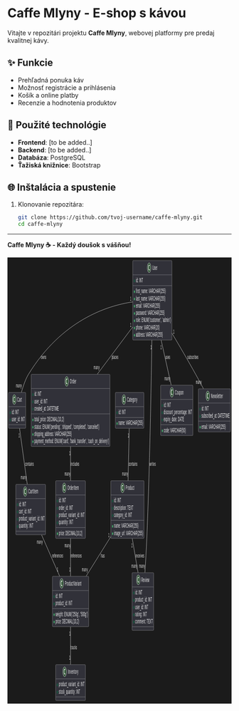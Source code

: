 # Caffe Mlyny - E-shop s kávou

Vitajte v repozitári projektu **Caffe Mlyny**, webovej platformy pre predaj kvalitnej kávy.

## ✨ Funkcie
- Prehľadná ponuka káv
- Možnosť registrácie a prihlásenia
- Košík a online platby
- Recenzie a hodnotenia produktov

## 💪 Použité technológie
- **Frontend**: [to be added..]
- **Backend**: [to be added..]
- **Databáza**: PostgreSQL
- **Ťažiská knižnice**: Bootstrap

## 🌐 Inštalácia a spustenie

1. Klonovanie repozitára:
   ```bash
   git clone https://github.com/tvoj-username/caffe-mlyny.git
   cd caffe-mlyny
   ```
---
**Caffe Mlyny ☕ - Každý doušok s vášňou!**

<svg xmlns="http://www.w3.org/2000/svg" xmlns:xlink="http://www.w3.org/1999/xlink" contentStyleType="text/css" data-diagram-type="CLASS" height="1002px" preserveAspectRatio="none" style="width:1422px;height:1002px;background:#1B1B1B;" version="1.1" viewBox="0 0 1422 1002" width="1422px" zoomAndPan="magnify"><defs/><g><rect fill="#1B1B1B" height="1002" style="stroke:none;stroke-width:1;" width="1422" x="0" y="0"/><!--class Product--><g class="entity" data-entity="Product" data-source-line="1" data-uid="ent0002" id="entity_Product"><rect fill="#313139" height="129.4844" rx="2.5" ry="2.5" style="stroke:#E7E7E7;stroke-width:0.5;" width="210.4268" x="656.1" y="501.46"/><ellipse cx="730.2084" cy="517.46" fill="#2E5233" rx="11" ry="11" style="stroke:#E7E7E7;stroke-width:1;"/><path d="M733.1771,523.1006 Q732.599,523.3975 731.9584,523.5381 Q731.3178,523.6944 730.6146,523.6944 Q728.1146,523.6944 726.7865,522.0538 Q725.474,520.3975 725.474,517.2725 Q725.474,514.1475 726.7865,512.4913 Q728.1146,510.835 730.6146,510.835 Q731.3178,510.835 731.9584,510.9913 Q732.6146,511.1475 733.1771,511.4444 L733.1771,514.1631 Q732.5521,513.585 731.9584,513.3194 Q731.3646,513.0381 730.7396,513.0381 Q729.3959,513.0381 728.7084,514.1163 Q728.0209,515.1788 728.0209,517.2725 Q728.0209,519.3663 728.7084,520.4444 Q729.3959,521.5069 730.7396,521.5069 Q731.3646,521.5069 731.9584,521.2413 Q732.5521,520.96 733.1771,520.3819 L733.1771,523.1006 Z " fill="#FFFFFF"/><text fill="#FFFFFF" font-family="sans-serif" font-size="14" lengthAdjust="spacing" textLength="53.71" x="750.7084" y="522.3067">Product</text><line style="stroke:#E7E7E7;stroke-width:0.5;" x1="657.1" x2="865.5268" y1="533.46" y2="533.46"/><ellipse cx="667.1" cy="547.1084" fill="none" rx="3" ry="3" style="stroke:#038048;stroke-width:1;"/><text fill="#FFFFFF" font-family="sans-serif" font-size="14" lengthAdjust="spacing" textLength="45.0967" x="676.1" y="550.4551">id: INT</text><ellipse cx="667.1" cy="563.4053" fill="none" rx="3" ry="3" style="stroke:#038048;stroke-width:1;"/><text fill="#FFFFFF" font-family="sans-serif" font-size="14" lengthAdjust="spacing" textLength="122.5479" x="676.1" y="566.752">description: TEXT</text><ellipse cx="667.1" cy="579.7022" fill="none" rx="3" ry="3" style="stroke:#038048;stroke-width:1;"/><text fill="#FFFFFF" font-family="sans-serif" font-size="14" lengthAdjust="spacing" textLength="113.9688" x="676.1" y="583.0489">category_id: INT</text><line style="stroke:#E7E7E7;stroke-width:0.5;" x1="657.1" x2="865.5268" y1="590.3506" y2="590.3506"/><ellipse cx="667.1" cy="603.9991" fill="#84BE84" rx="3" ry="3" style="stroke:#038048;stroke-width:1;"/><text fill="#FFFFFF" font-family="sans-serif" font-size="14" lengthAdjust="spacing" textLength="155.0049" x="676.1" y="607.3457">name: VARCHAR(255)</text><ellipse cx="667.1" cy="620.2959" fill="#84BE84" rx="3" ry="3" style="stroke:#038048;stroke-width:1;"/><text fill="#FFFFFF" font-family="sans-serif" font-size="14" lengthAdjust="spacing" textLength="184.4268" x="676.1" y="623.6426">image_url: VARCHAR(255)</text></g><!--class ProductVariant--><g class="entity" data-entity="ProductVariant" data-source-line="9" data-uid="ent0003" id="entity_ProductVariant"><rect fill="#313139" height="113.1875" rx="2.5" ry="2.5" style="stroke:#E7E7E7;stroke-width:0.5;" width="230.4492" x="285.09" y="716.09"/><ellipse cx="343.838" cy="732.09" fill="#2E5233" rx="11" ry="11" style="stroke:#E7E7E7;stroke-width:1;"/><path d="M346.8068,737.7306 Q346.2287,738.0275 345.588,738.1681 Q344.9474,738.3244 344.2443,738.3244 Q341.7443,738.3244 340.4162,736.6837 Q339.1037,735.0275 339.1037,731.9025 Q339.1037,728.7775 340.4162,727.1212 Q341.7443,725.465 344.2443,725.465 Q344.9474,725.465 345.588,725.6212 Q346.2443,725.7775 346.8068,726.0744 L346.8068,728.7931 Q346.1818,728.215 345.588,727.9494 Q344.9943,727.6681 344.3693,727.6681 Q343.0255,727.6681 342.338,728.7462 Q341.6505,729.8087 341.6505,731.9025 Q341.6505,733.9962 342.338,735.0744 Q343.0255,736.1369 344.3693,736.1369 Q344.9943,736.1369 345.588,735.8712 Q346.1818,735.59 346.8068,735.0119 L346.8068,737.7306 Z " fill="#FFFFFF"/><text fill="#FFFFFF" font-family="sans-serif" font-size="14" lengthAdjust="spacing" textLength="104.4531" x="364.338" y="736.9367">ProductVariant</text><line style="stroke:#E7E7E7;stroke-width:0.5;" x1="286.09" x2="514.5392" y1="748.09" y2="748.09"/><ellipse cx="296.09" cy="761.7384" fill="none" rx="3" ry="3" style="stroke:#038048;stroke-width:1;"/><text fill="#FFFFFF" font-family="sans-serif" font-size="14" lengthAdjust="spacing" textLength="45.0967" x="305.09" y="765.0851">id: INT</text><ellipse cx="296.09" cy="778.0353" fill="none" rx="3" ry="3" style="stroke:#038048;stroke-width:1;"/><text fill="#FFFFFF" font-family="sans-serif" font-size="14" lengthAdjust="spacing" textLength="106.251" x="305.09" y="781.382">product_id: INT</text><line style="stroke:#E7E7E7;stroke-width:0.5;" x1="286.09" x2="514.5392" y1="788.6837" y2="788.6837"/><ellipse cx="296.09" cy="802.3322" fill="#84BE84" rx="3" ry="3" style="stroke:#038048;stroke-width:1;"/><text fill="#FFFFFF" font-family="sans-serif" font-size="14" lengthAdjust="spacing" textLength="204.4492" x="305.09" y="805.6789">weight: ENUM('250g', '500g')</text><ellipse cx="296.09" cy="818.6291" fill="#84BE84" rx="3" ry="3" style="stroke:#038048;stroke-width:1;"/><text fill="#FFFFFF" font-family="sans-serif" font-size="14" lengthAdjust="spacing" textLength="149.0918" x="305.09" y="821.9757">price: DECIMAL(10,2)</text></g><!--class Category--><g class="entity" data-entity="Category" data-source-line="16" data-uid="ent0004" id="entity_Category"><rect fill="#313139" height="80.5938" rx="2.5" ry="2.5" style="stroke:#E7E7E7;stroke-width:0.5;" width="181.0049" x="684.81" y="303.12"/><ellipse cx="739.0873" cy="319.12" fill="#2E5233" rx="11" ry="11" style="stroke:#E7E7E7;stroke-width:1;"/><path d="M742.0561,324.7606 Q741.478,325.0575 740.8373,325.1981 Q740.1967,325.3544 739.4936,325.3544 Q736.9936,325.3544 735.6655,323.7138 Q734.353,322.0575 734.353,318.9325 Q734.353,315.8075 735.6655,314.1513 Q736.9936,312.495 739.4936,312.495 Q740.1967,312.495 740.8373,312.6513 Q741.4936,312.8075 742.0561,313.1044 L742.0561,315.8231 Q741.4311,315.245 740.8373,314.9794 Q740.2436,314.6981 739.6186,314.6981 Q738.2748,314.6981 737.5873,315.7763 Q736.8998,316.8388 736.8998,318.9325 Q736.8998,321.0263 737.5873,322.1044 Q738.2748,323.1669 739.6186,323.1669 Q740.2436,323.1669 740.8373,322.9013 Q741.4311,322.62 742.0561,322.0419 L742.0561,324.7606 Z " fill="#FFFFFF"/><text fill="#FFFFFF" font-family="sans-serif" font-size="14" lengthAdjust="spacing" textLength="63.9502" x="759.5873" y="323.9667">Category</text><line style="stroke:#E7E7E7;stroke-width:0.5;" x1="685.81" x2="864.8149" y1="335.12" y2="335.12"/><ellipse cx="695.81" cy="348.7684" fill="none" rx="3" ry="3" style="stroke:#038048;stroke-width:1;"/><text fill="#FFFFFF" font-family="sans-serif" font-size="14" lengthAdjust="spacing" textLength="45.0967" x="704.81" y="352.1151">id: INT</text><line style="stroke:#E7E7E7;stroke-width:0.5;" x1="685.81" x2="864.8149" y1="359.4169" y2="359.4169"/><ellipse cx="695.81" cy="373.0653" fill="#84BE84" rx="3" ry="3" style="stroke:#038048;stroke-width:1;"/><text fill="#FFFFFF" font-family="sans-serif" font-size="14" lengthAdjust="spacing" textLength="155.0049" x="704.81" y="376.412">name: VARCHAR(255)</text></g><!--class User--><g class="entity" data-entity="User" data-source-line="21" data-uid="ent0005" id="entity_User"><rect fill="#313139" height="178.375" rx="2.5" ry="2.5" style="stroke:#E7E7E7;stroke-width:0.5;" width="248.6465" x="794.99" y="7"/><ellipse cx="899.1082" cy="23" fill="#2E5233" rx="11" ry="11" style="stroke:#E7E7E7;stroke-width:1;"/><path d="M902.0769,28.6406 Q901.4988,28.9375 900.8582,29.0781 Q900.2175,29.2344 899.5144,29.2344 Q897.0144,29.2344 895.6863,27.5938 Q894.3738,25.9375 894.3738,22.8125 Q894.3738,19.6875 895.6863,18.0313 Q897.0144,16.375 899.5144,16.375 Q900.2175,16.375 900.8582,16.5313 Q901.5144,16.6875 902.0769,16.9844 L902.0769,19.7031 Q901.4519,19.125 900.8582,18.8594 Q900.2644,18.5781 899.6394,18.5781 Q898.2957,18.5781 897.6082,19.6563 Q896.9207,20.7188 896.9207,22.8125 Q896.9207,24.9063 897.6082,25.9844 Q898.2957,27.0469 899.6394,27.0469 Q900.2644,27.0469 900.8582,26.7813 Q901.4519,26.5 902.0769,25.9219 L902.0769,28.6406 Z " fill="#FFFFFF"/><text fill="#FFFFFF" font-family="sans-serif" font-size="14" lengthAdjust="spacing" textLength="31.9102" x="919.6082" y="27.8467">User</text><line style="stroke:#E7E7E7;stroke-width:0.5;" x1="795.99" x2="1042.6365" y1="39" y2="39"/><ellipse cx="805.99" cy="52.6484" fill="none" rx="3" ry="3" style="stroke:#038048;stroke-width:1;"/><text fill="#FFFFFF" font-family="sans-serif" font-size="14" lengthAdjust="spacing" textLength="45.0967" x="814.99" y="55.9951">id: INT</text><line style="stroke:#E7E7E7;stroke-width:0.5;" x1="795.99" x2="1042.6365" y1="63.2969" y2="63.2969"/><ellipse cx="805.99" cy="76.9453" fill="#84BE84" rx="3" ry="3" style="stroke:#038048;stroke-width:1;"/><text fill="#FFFFFF" font-family="sans-serif" font-size="14" lengthAdjust="spacing" textLength="189.3623" x="814.99" y="80.292">first_name: VARCHAR(255)</text><ellipse cx="805.99" cy="93.2422" fill="#84BE84" rx="3" ry="3" style="stroke:#038048;stroke-width:1;"/><text fill="#FFFFFF" font-family="sans-serif" font-size="14" lengthAdjust="spacing" textLength="187.2568" x="814.99" y="96.5889">last_name: VARCHAR(255)</text><ellipse cx="805.99" cy="109.5391" fill="#84BE84" rx="3" ry="3" style="stroke:#038048;stroke-width:1;"/><text fill="#FFFFFF" font-family="sans-serif" font-size="14" lengthAdjust="spacing" textLength="153.9111" x="814.99" y="112.8857">email: VARCHAR(255)</text><ellipse cx="805.99" cy="125.8359" fill="#84BE84" rx="3" ry="3" style="stroke:#038048;stroke-width:1;"/><text fill="#FFFFFF" font-family="sans-serif" font-size="14" lengthAdjust="spacing" textLength="182.0137" x="814.99" y="129.1826">password: VARCHAR(255)</text><ellipse cx="805.99" cy="142.1328" fill="#84BE84" rx="3" ry="3" style="stroke:#038048;stroke-width:1;"/><text fill="#FFFFFF" font-family="sans-serif" font-size="14" lengthAdjust="spacing" textLength="222.6465" x="814.99" y="145.4795">role: ENUM('customer', 'admin')</text><ellipse cx="805.99" cy="158.4297" fill="#84BE84" rx="3" ry="3" style="stroke:#038048;stroke-width:1;"/><text fill="#FFFFFF" font-family="sans-serif" font-size="14" lengthAdjust="spacing" textLength="150.2061" x="814.99" y="161.7764">phone: VARCHAR(20)</text><ellipse cx="805.99" cy="174.7266" fill="#84BE84" rx="3" ry="3" style="stroke:#038048;stroke-width:1;"/><text fill="#FFFFFF" font-family="sans-serif" font-size="14" lengthAdjust="spacing" textLength="170.6113" x="814.99" y="178.0732">address: VARCHAR(255)</text></g><!--class Cart--><g class="entity" data-entity="Cart" data-source-line="32" data-uid="ent0006" id="entity_Cart"><rect fill="#313139" height="80.5938" rx="2.5" ry="2.5" style="stroke:#E7E7E7;stroke-width:0.5;" width="108.6328" x="7" y="303.12"/><ellipse cx="43.1649" cy="319.12" fill="#2E5233" rx="11" ry="11" style="stroke:#E7E7E7;stroke-width:1;"/><path d="M46.1337,324.7606 Q45.5556,325.0575 44.9149,325.1981 Q44.2743,325.3544 43.5712,325.3544 Q41.0712,325.3544 39.7431,323.7138 Q38.4306,322.0575 38.4306,318.9325 Q38.4306,315.8075 39.7431,314.1513 Q41.0712,312.495 43.5712,312.495 Q44.2743,312.495 44.9149,312.6513 Q45.5712,312.8075 46.1337,313.1044 L46.1337,315.8231 Q45.5087,315.245 44.9149,314.9794 Q44.3212,314.6981 43.6962,314.6981 Q42.3524,314.6981 41.6649,315.7763 Q40.9774,316.8388 40.9774,318.9325 Q40.9774,321.0263 41.6649,322.1044 Q42.3524,323.1669 43.6962,323.1669 Q44.3212,323.1669 44.9149,322.9013 Q45.5087,322.62 46.1337,322.0419 L46.1337,324.7606 Z " fill="#FFFFFF"/><text fill="#FFFFFF" font-family="sans-serif" font-size="14" lengthAdjust="spacing" textLength="29.5996" x="61.8683" y="323.9667">Cart</text><line style="stroke:#E7E7E7;stroke-width:0.5;" x1="8" x2="114.6328" y1="335.12" y2="335.12"/><ellipse cx="18" cy="348.7684" fill="none" rx="3" ry="3" style="stroke:#038048;stroke-width:1;"/><text fill="#FFFFFF" font-family="sans-serif" font-size="14" lengthAdjust="spacing" textLength="45.0967" x="27" y="352.1151">id: INT</text><ellipse cx="18" cy="365.0653" fill="none" rx="3" ry="3" style="stroke:#038048;stroke-width:1;"/><text fill="#FFFFFF" font-family="sans-serif" font-size="14" lengthAdjust="spacing" textLength="82.6328" x="27" y="368.412">user_id: INT</text><line style="stroke:#E7E7E7;stroke-width:0.5;" x1="8" x2="114.6328" y1="375.7138" y2="375.7138"/></g><!--class CartItem--><g class="entity" data-entity="CartItem" data-source-line="37" data-uid="ent0007" id="entity_CartItem"><rect fill="#313139" height="113.1875" rx="2.5" ry="2.5" style="stroke:#E7E7E7;stroke-width:0.5;" width="188.7021" x="52.97" y="509.61"/><ellipse cx="112.3367" cy="525.61" fill="#2E5233" rx="11" ry="11" style="stroke:#E7E7E7;stroke-width:1;"/><path d="M115.3054,531.2506 Q114.7273,531.5475 114.0867,531.6881 Q113.4461,531.8444 112.7429,531.8444 Q110.2429,531.8444 108.9148,530.2037 Q107.6023,528.5475 107.6023,525.4225 Q107.6023,522.2975 108.9148,520.6412 Q110.2429,518.985 112.7429,518.985 Q113.4461,518.985 114.0867,519.1412 Q114.7429,519.2975 115.3054,519.5944 L115.3054,522.3131 Q114.6804,521.735 114.0867,521.4694 Q113.4929,521.1881 112.8679,521.1881 Q111.5242,521.1881 110.8367,522.2662 Q110.1492,523.3287 110.1492,525.4225 Q110.1492,527.5162 110.8367,528.5944 Q111.5242,529.6569 112.8679,529.6569 Q113.4929,529.6569 114.0867,529.3912 Q114.6804,529.11 115.3054,528.5319 L115.3054,531.2506 Z " fill="#FFFFFF"/><text fill="#FFFFFF" font-family="sans-serif" font-size="14" lengthAdjust="spacing" textLength="61.4688" x="132.8367" y="530.4567">CartItem</text><line style="stroke:#E7E7E7;stroke-width:0.5;" x1="53.97" x2="240.6721" y1="541.61" y2="541.61"/><ellipse cx="63.97" cy="555.2584" fill="none" rx="3" ry="3" style="stroke:#038048;stroke-width:1;"/><text fill="#FFFFFF" font-family="sans-serif" font-size="14" lengthAdjust="spacing" textLength="45.0967" x="72.97" y="558.6051">id: INT</text><ellipse cx="63.97" cy="571.5553" fill="none" rx="3" ry="3" style="stroke:#038048;stroke-width:1;"/><text fill="#FFFFFF" font-family="sans-serif" font-size="14" lengthAdjust="spacing" textLength="79.6182" x="72.97" y="574.902">cart_id: INT</text><ellipse cx="63.97" cy="587.8522" fill="none" rx="3" ry="3" style="stroke:#038048;stroke-width:1;"/><text fill="#FFFFFF" font-family="sans-serif" font-size="14" lengthAdjust="spacing" textLength="162.7021" x="72.97" y="591.1989">product_variant_id: INT</text><ellipse cx="63.97" cy="604.1491" fill="none" rx="3" ry="3" style="stroke:#038048;stroke-width:1;"/><text fill="#FFFFFF" font-family="sans-serif" font-size="14" lengthAdjust="spacing" textLength="90.6855" x="72.97" y="607.4957">quantity: INT</text><line style="stroke:#E7E7E7;stroke-width:0.5;" x1="53.97" x2="240.6721" y1="614.7975" y2="614.7975"/></g><!--class Order--><g class="entity" data-entity="Order" data-source-line="44" data-uid="ent0008" id="entity_Order"><rect fill="#313139" height="162.0781" rx="2.5" ry="2.5" style="stroke:#E7E7E7;stroke-width:0.5;" width="499.8125" x="150.41" y="262.38"/><ellipse cx="376.0506" cy="278.38" fill="#2E5233" rx="11" ry="11" style="stroke:#E7E7E7;stroke-width:1;"/><path d="M379.0194,284.0206 Q378.4412,284.3175 377.8006,284.4581 Q377.16,284.6144 376.4569,284.6144 Q373.9569,284.6144 372.6287,282.9738 Q371.3162,281.3175 371.3162,278.1925 Q371.3162,275.0675 372.6287,273.4113 Q373.9569,271.755 376.4569,271.755 Q377.16,271.755 377.8006,271.9113 Q378.4569,272.0675 379.0194,272.3644 L379.0194,275.0831 Q378.3944,274.505 377.8006,274.2394 Q377.2069,273.9581 376.5819,273.9581 Q375.2381,273.9581 374.5506,275.0363 Q373.8631,276.0988 373.8631,278.1925 Q373.8631,280.2863 374.5506,281.3644 Q375.2381,282.4269 376.5819,282.4269 Q377.2069,282.4269 377.8006,282.1613 Q378.3944,281.88 379.0194,281.3019 L379.0194,284.0206 Z " fill="#FFFFFF"/><text fill="#FFFFFF" font-family="sans-serif" font-size="14" lengthAdjust="spacing" textLength="40.0313" x="396.5506" y="283.2267">Order</text><line style="stroke:#E7E7E7;stroke-width:0.5;" x1="151.41" x2="649.2225" y1="294.38" y2="294.38"/><ellipse cx="161.41" cy="308.0284" fill="none" rx="3" ry="3" style="stroke:#038048;stroke-width:1;"/><text fill="#FFFFFF" font-family="sans-serif" font-size="14" lengthAdjust="spacing" textLength="45.0967" x="170.41" y="311.3751">id: INT</text><ellipse cx="161.41" cy="324.3253" fill="none" rx="3" ry="3" style="stroke:#038048;stroke-width:1;"/><text fill="#FFFFFF" font-family="sans-serif" font-size="14" lengthAdjust="spacing" textLength="82.6328" x="170.41" y="327.672">user_id: INT</text><ellipse cx="161.41" cy="340.6222" fill="none" rx="3" ry="3" style="stroke:#038048;stroke-width:1;"/><text fill="#FFFFFF" font-family="sans-serif" font-size="14" lengthAdjust="spacing" textLength="155.2305" x="170.41" y="343.9689">created_at: DATETIME</text><line style="stroke:#E7E7E7;stroke-width:0.5;" x1="151.41" x2="649.2225" y1="351.2706" y2="351.2706"/><ellipse cx="161.41" cy="364.9191" fill="#84BE84" rx="3" ry="3" style="stroke:#038048;stroke-width:1;"/><text fill="#FFFFFF" font-family="sans-serif" font-size="14" lengthAdjust="spacing" textLength="188.1045" x="170.41" y="368.2657">total_price: DECIMAL(10,2)</text><ellipse cx="161.41" cy="381.2159" fill="#84BE84" rx="3" ry="3" style="stroke:#038048;stroke-width:1;"/><text fill="#FFFFFF" font-family="sans-serif" font-size="14" lengthAdjust="spacing" textLength="411.6123" x="170.41" y="384.5626">status: ENUM('pending', 'shipped', 'completed', 'canceled')</text><ellipse cx="161.41" cy="397.5128" fill="#84BE84" rx="3" ry="3" style="stroke:#038048;stroke-width:1;"/><text fill="#FFFFFF" font-family="sans-serif" font-size="14" lengthAdjust="spacing" textLength="237.0908" x="170.41" y="400.8595">shipping_address: VARCHAR(255)</text><ellipse cx="161.41" cy="413.8097" fill="#84BE84" rx="3" ry="3" style="stroke:#038048;stroke-width:1;"/><text fill="#FFFFFF" font-family="sans-serif" font-size="14" lengthAdjust="spacing" textLength="473.8125" x="170.41" y="417.1564">payment_method: ENUM('card', 'bank_transfer', 'cash_on_delivery')</text></g><!--class OrderItem--><g class="entity" data-entity="OrderItem" data-source-line="54" data-uid="ent0009" id="entity_OrderItem"><rect fill="#313139" height="129.4844" rx="2.5" ry="2.5" style="stroke:#E7E7E7;stroke-width:0.5;" width="188.7021" x="305.97" y="501.46"/><ellipse cx="360.1209" cy="517.46" fill="#2E5233" rx="11" ry="11" style="stroke:#E7E7E7;stroke-width:1;"/><path d="M363.0896,523.1006 Q362.5115,523.3975 361.8709,523.5381 Q361.2303,523.6944 360.5271,523.6944 Q358.0271,523.6944 356.699,522.0538 Q355.3865,520.3975 355.3865,517.2725 Q355.3865,514.1475 356.699,512.4913 Q358.0271,510.835 360.5271,510.835 Q361.2303,510.835 361.8709,510.9913 Q362.5271,511.1475 363.0896,511.4444 L363.0896,514.1631 Q362.4646,513.585 361.8709,513.3194 Q361.2771,513.0381 360.6521,513.0381 Q359.3084,513.0381 358.6209,514.1163 Q357.9334,515.1788 357.9334,517.2725 Q357.9334,519.3663 358.6209,520.4444 Q359.3084,521.5069 360.6521,521.5069 Q361.2771,521.5069 361.8709,521.2413 Q362.4646,520.96 363.0896,520.3819 L363.0896,523.1006 Z " fill="#FFFFFF"/><text fill="#FFFFFF" font-family="sans-serif" font-size="14" lengthAdjust="spacing" textLength="71.9004" x="380.6209" y="522.3067">OrderItem</text><line style="stroke:#E7E7E7;stroke-width:0.5;" x1="306.97" x2="493.6721" y1="533.46" y2="533.46"/><ellipse cx="316.97" cy="547.1084" fill="none" rx="3" ry="3" style="stroke:#038048;stroke-width:1;"/><text fill="#FFFFFF" font-family="sans-serif" font-size="14" lengthAdjust="spacing" textLength="45.0967" x="325.97" y="550.4551">id: INT</text><ellipse cx="316.97" cy="563.4053" fill="none" rx="3" ry="3" style="stroke:#038048;stroke-width:1;"/><text fill="#FFFFFF" font-family="sans-serif" font-size="14" lengthAdjust="spacing" textLength="89.6738" x="325.97" y="566.752">order_id: INT</text><ellipse cx="316.97" cy="579.7022" fill="none" rx="3" ry="3" style="stroke:#038048;stroke-width:1;"/><text fill="#FFFFFF" font-family="sans-serif" font-size="14" lengthAdjust="spacing" textLength="162.7021" x="325.97" y="583.0489">product_variant_id: INT</text><ellipse cx="316.97" cy="595.9991" fill="none" rx="3" ry="3" style="stroke:#038048;stroke-width:1;"/><text fill="#FFFFFF" font-family="sans-serif" font-size="14" lengthAdjust="spacing" textLength="90.6855" x="325.97" y="599.3457">quantity: INT</text><line style="stroke:#E7E7E7;stroke-width:0.5;" x1="306.97" x2="493.6721" y1="606.6475" y2="606.6475"/><ellipse cx="316.97" cy="620.2959" fill="#84BE84" rx="3" ry="3" style="stroke:#038048;stroke-width:1;"/><text fill="#FFFFFF" font-family="sans-serif" font-size="14" lengthAdjust="spacing" textLength="149.0918" x="325.97" y="623.6426">price: DECIMAL(10,2)</text></g><!--class Review--><g class="entity" data-entity="Review" data-source-line="62" data-uid="ent0010" id="entity_Review"><rect fill="#313139" height="129.4844" rx="2.5" ry="2.5" style="stroke:#E7E7E7;stroke-width:0.5;" width="137.2207" x="790.71" y="707.94"/><ellipse cx="830.2987" cy="723.94" fill="#2E5233" rx="11" ry="11" style="stroke:#E7E7E7;stroke-width:1;"/><path d="M833.2675,729.5806 Q832.6893,729.8775 832.0487,730.0181 Q831.4081,730.1744 830.705,730.1744 Q828.205,730.1744 826.8768,728.5338 Q825.5643,726.8775 825.5643,723.7525 Q825.5643,720.6275 826.8768,718.9713 Q828.205,717.315 830.705,717.315 Q831.4081,717.315 832.0487,717.4713 Q832.705,717.6275 833.2675,717.9244 L833.2675,720.6431 Q832.6425,720.065 832.0487,719.7994 Q831.455,719.5181 830.83,719.5181 Q829.4862,719.5181 828.7987,720.5963 Q828.1112,721.6588 828.1112,723.7525 Q828.1112,725.8463 828.7987,726.9244 Q829.4862,727.9869 830.83,727.9869 Q831.455,727.9869 832.0487,727.7213 Q832.6425,727.44 833.2675,726.8619 L833.2675,729.5806 Z " fill="#FFFFFF"/><text fill="#FFFFFF" font-family="sans-serif" font-size="14" lengthAdjust="spacing" textLength="50.5791" x="849.7629" y="728.7867">Review</text><line style="stroke:#E7E7E7;stroke-width:0.5;" x1="791.71" x2="926.9307" y1="739.94" y2="739.94"/><ellipse cx="801.71" cy="753.5884" fill="none" rx="3" ry="3" style="stroke:#038048;stroke-width:1;"/><text fill="#FFFFFF" font-family="sans-serif" font-size="14" lengthAdjust="spacing" textLength="45.0967" x="810.71" y="756.9351">id: INT</text><ellipse cx="801.71" cy="769.8853" fill="none" rx="3" ry="3" style="stroke:#038048;stroke-width:1;"/><text fill="#FFFFFF" font-family="sans-serif" font-size="14" lengthAdjust="spacing" textLength="106.251" x="810.71" y="773.232">product_id: INT</text><ellipse cx="801.71" cy="786.1822" fill="none" rx="3" ry="3" style="stroke:#038048;stroke-width:1;"/><text fill="#FFFFFF" font-family="sans-serif" font-size="14" lengthAdjust="spacing" textLength="82.6328" x="810.71" y="789.5289">user_id: INT</text><ellipse cx="801.71" cy="802.4791" fill="none" rx="3" ry="3" style="stroke:#038048;stroke-width:1;"/><text fill="#FFFFFF" font-family="sans-serif" font-size="14" lengthAdjust="spacing" textLength="73.7939" x="810.71" y="805.8257">rating: INT</text><ellipse cx="801.71" cy="818.7759" fill="none" rx="3" ry="3" style="stroke:#038048;stroke-width:1;"/><text fill="#FFFFFF" font-family="sans-serif" font-size="14" lengthAdjust="spacing" textLength="111.2207" x="810.71" y="822.1226">comment: TEXT</text><line style="stroke:#E7E7E7;stroke-width:0.5;" x1="791.71" x2="926.9307" y1="829.4244" y2="829.4244"/></g><!--class Coupon--><g class="entity" data-entity="Coupon" data-source-line="70" data-uid="ent0011" id="entity_Coupon"><rect fill="#313139" height="113.1875" rx="2.5" ry="2.5" style="stroke:#E7E7E7;stroke-width:0.5;" width="204.8965" x="971.87" y="286.82"/><ellipse cx="1043.2987" cy="302.82" fill="#2E5233" rx="11" ry="11" style="stroke:#E7E7E7;stroke-width:1;"/><path d="M1046.2675,308.4606 Q1045.6893,308.7575 1045.0487,308.8981 Q1044.4081,309.0544 1043.705,309.0544 Q1041.205,309.0544 1039.8768,307.4137 Q1038.5643,305.7575 1038.5643,302.6325 Q1038.5643,299.5075 1039.8768,297.8512 Q1041.205,296.195 1043.705,296.195 Q1044.4081,296.195 1045.0487,296.3512 Q1045.705,296.5075 1046.2675,296.8044 L1046.2675,299.5231 Q1045.6425,298.945 1045.0487,298.6794 Q1044.455,298.3981 1043.83,298.3981 Q1042.4862,298.3981 1041.7987,299.4762 Q1041.1112,300.5387 1041.1112,302.6325 Q1041.1112,304.7262 1041.7987,305.8044 Q1042.4862,306.8669 1043.83,306.8669 Q1044.455,306.8669 1045.0487,306.6012 Q1045.6425,306.32 1046.2675,305.7419 L1046.2675,308.4606 Z " fill="#FFFFFF"/><text fill="#FFFFFF" font-family="sans-serif" font-size="14" lengthAdjust="spacing" textLength="53.5391" x="1063.7987" y="307.6667">Coupon</text><line style="stroke:#E7E7E7;stroke-width:0.5;" x1="972.87" x2="1175.7665" y1="318.82" y2="318.82"/><ellipse cx="982.87" cy="332.4684" fill="none" rx="3" ry="3" style="stroke:#038048;stroke-width:1;"/><text fill="#FFFFFF" font-family="sans-serif" font-size="14" lengthAdjust="spacing" textLength="45.0967" x="991.87" y="335.8151">id: INT</text><ellipse cx="982.87" cy="348.7653" fill="none" rx="3" ry="3" style="stroke:#038048;stroke-width:1;"/><text fill="#FFFFFF" font-family="sans-serif" font-size="14" lengthAdjust="spacing" textLength="178.8965" x="991.87" y="352.112">discount_percentage: INT</text><ellipse cx="982.87" cy="365.0622" fill="none" rx="3" ry="3" style="stroke:#038048;stroke-width:1;"/><text fill="#FFFFFF" font-family="sans-serif" font-size="14" lengthAdjust="spacing" textLength="129.2061" x="991.87" y="368.4089">expiry_date: DATE</text><line style="stroke:#E7E7E7;stroke-width:0.5;" x1="972.87" x2="1175.7665" y1="375.7106" y2="375.7106"/><ellipse cx="982.87" cy="389.3591" fill="#84BE84" rx="3" ry="3" style="stroke:#038048;stroke-width:1;"/><text fill="#FFFFFF" font-family="sans-serif" font-size="14" lengthAdjust="spacing" textLength="140.1572" x="991.87" y="392.7057">code: VARCHAR(50)</text></g><!--class Newsletter--><g class="entity" data-entity="Newsletter" data-source-line="77" data-uid="ent0012" id="entity_Newsletter"><rect fill="#313139" height="96.8906" rx="2.5" ry="2.5" style="stroke:#E7E7E7;stroke-width:0.5;" width="203.6729" x="1211.48" y="294.97"/><ellipse cx="1271.2261" cy="310.97" fill="#2E5233" rx="11" ry="11" style="stroke:#E7E7E7;stroke-width:1;"/><path d="M1274.1948,316.6106 Q1273.6167,316.9075 1272.9761,317.0481 Q1272.3355,317.2044 1271.6323,317.2044 Q1269.1323,317.2044 1267.8042,315.5638 Q1266.4917,313.9075 1266.4917,310.7825 Q1266.4917,307.6575 1267.8042,306.0013 Q1269.1323,304.345 1271.6323,304.345 Q1272.3355,304.345 1272.9761,304.5013 Q1273.6323,304.6575 1274.1948,304.9544 L1274.1948,307.6731 Q1273.5698,307.095 1272.9761,306.8294 Q1272.3823,306.5481 1271.7573,306.5481 Q1270.4136,306.5481 1269.7261,307.6263 Q1269.0386,308.6888 1269.0386,310.7825 Q1269.0386,312.8763 1269.7261,313.9544 Q1270.4136,315.0169 1271.7573,315.0169 Q1272.3823,315.0169 1272.9761,314.7513 Q1273.5698,314.47 1274.1948,313.8919 L1274.1948,316.6106 Z " fill="#FFFFFF"/><text fill="#FFFFFF" font-family="sans-serif" font-size="14" lengthAdjust="spacing" textLength="75.6807" x="1291.7261" y="315.8167">Newsletter</text><line style="stroke:#E7E7E7;stroke-width:0.5;" x1="1212.48" x2="1414.1529" y1="326.97" y2="326.97"/><ellipse cx="1222.48" cy="340.6184" fill="none" rx="3" ry="3" style="stroke:#038048;stroke-width:1;"/><text fill="#FFFFFF" font-family="sans-serif" font-size="14" lengthAdjust="spacing" textLength="45.0967" x="1231.48" y="343.9651">id: INT</text><ellipse cx="1222.48" cy="356.9153" fill="none" rx="3" ry="3" style="stroke:#038048;stroke-width:1;"/><text fill="#FFFFFF" font-family="sans-serif" font-size="14" lengthAdjust="spacing" textLength="177.6729" x="1231.48" y="360.262">subscribed_at: DATETIME</text><line style="stroke:#E7E7E7;stroke-width:0.5;" x1="1212.48" x2="1414.1529" y1="367.5638" y2="367.5638"/><ellipse cx="1222.48" cy="381.2122" fill="#84BE84" rx="3" ry="3" style="stroke:#038048;stroke-width:1;"/><text fill="#FFFFFF" font-family="sans-serif" font-size="14" lengthAdjust="spacing" textLength="153.9111" x="1231.48" y="384.5589">email: VARCHAR(255)</text></g><!--class Inventory--><g class="entity" data-entity="Inventory" data-source-line="83" data-uid="ent0013" id="entity_Inventory"><rect fill="#313139" height="80.5938" rx="2.5" ry="2.5" style="stroke:#E7E7E7;stroke-width:0.5;" width="188.7021" x="305.97" y="914.43"/><ellipse cx="362.6365" cy="930.43" fill="#2E5233" rx="11" ry="11" style="stroke:#E7E7E7;stroke-width:1;"/><path d="M365.6053,936.0706 Q365.0271,936.3675 364.3865,936.5081 Q363.7459,936.6644 363.0428,936.6644 Q360.5428,936.6644 359.2146,935.0238 Q357.9021,933.3675 357.9021,930.2425 Q357.9021,927.1175 359.2146,925.4613 Q360.5428,923.805 363.0428,923.805 Q363.7459,923.805 364.3865,923.9613 Q365.0428,924.1175 365.6053,924.4144 L365.6053,927.1331 Q364.9803,926.555 364.3865,926.2894 Q363.7928,926.0081 363.1678,926.0081 Q361.824,926.0081 361.1365,927.0863 Q360.449,928.1488 360.449,930.2425 Q360.449,932.3363 361.1365,933.4144 Q361.824,934.4769 363.1678,934.4769 Q363.7928,934.4769 364.3865,934.2113 Q364.9803,933.93 365.6053,933.3519 L365.6053,936.0706 Z " fill="#FFFFFF"/><text fill="#FFFFFF" font-family="sans-serif" font-size="14" lengthAdjust="spacing" textLength="66.8691" x="383.1365" y="935.2767">Inventory</text><line style="stroke:#E7E7E7;stroke-width:0.5;" x1="306.97" x2="493.6721" y1="946.43" y2="946.43"/><ellipse cx="316.97" cy="960.0784" fill="none" rx="3" ry="3" style="stroke:#038048;stroke-width:1;"/><text fill="#FFFFFF" font-family="sans-serif" font-size="14" lengthAdjust="spacing" textLength="162.7021" x="325.97" y="963.4251">product_variant_id: INT</text><ellipse cx="316.97" cy="976.3753" fill="none" rx="3" ry="3" style="stroke:#038048;stroke-width:1;"/><text fill="#FFFFFF" font-family="sans-serif" font-size="14" lengthAdjust="spacing" textLength="134.8389" x="325.97" y="979.722">stock_quantity: INT</text><line style="stroke:#E7E7E7;stroke-width:0.5;" x1="306.97" x2="493.6721" y1="987.0238" y2="987.0238"/></g><!--link Product to ProductVariant--><g class="link" data-entity-1="Product" data-entity-2="ProductVariant" data-source-line="90" data-uid="lnk14" id="link_Product_ProductVariant"><path codeLine="90" d="M655.93,626.89 C606.5,654.89 547.93,688.07 499.33,715.6" fill="none" id="Product-ProductVariant" style="stroke:#E7E7E7;stroke-width:1;"/><text fill="#FFFFFF" font-family="sans-serif" font-size="13" lengthAdjust="spacing" textLength="22.9785" x="593.32" y="674.0069">has</text><text fill="#FFFFFF" font-family="sans-serif" font-size="13" lengthAdjust="spacing" textLength="8.271" x="639.9071" y="627.8678">1</text><text fill="#FFFFFF" font-family="sans-serif" font-size="13" lengthAdjust="spacing" textLength="36.5625" x="472.7299" y="705.2071">many</text></g><!--link Category to Product--><g class="link" data-entity-1="Category" data-entity-2="Product" data-source-line="91" data-uid="lnk15" id="link_Category_Product"><path codeLine="91" d="M772.8,384.14 C770.73,416.67 767.78,463.32 765.38,501.12" fill="none" id="Category-Product" style="stroke:#E7E7E7;stroke-width:1;"/><text fill="#FFFFFF" font-family="sans-serif" font-size="13" lengthAdjust="spacing" textLength="55.0278" x="769.32" y="467.5269">contains</text><text fill="#FFFFFF" font-family="sans-serif" font-size="13" lengthAdjust="spacing" textLength="8.271" x="763.7837" y="403.903">1</text><text fill="#FFFFFF" font-family="sans-serif" font-size="13" lengthAdjust="spacing" textLength="36.5625" x="727.8868" y="490.2555">many</text></g><!--link Product to Review--><g class="link" data-entity-1="Product" data-entity-2="Review" data-source-line="92" data-uid="lnk16" id="link_Product_Review"><path codeLine="92" d="M792.06,631.34 C803.73,655.7 817.02,683.43 828.69,707.77" fill="none" id="Product-Review" style="stroke:#E7E7E7;stroke-width:1;"/><text fill="#FFFFFF" font-family="sans-serif" font-size="13" lengthAdjust="spacing" textLength="54.5645" x="813.32" y="674.0069">receives</text><text fill="#FFFFFF" font-family="sans-serif" font-size="13" lengthAdjust="spacing" textLength="8.271" x="786.8322" y="650.9045">1</text><text fill="#FFFFFF" font-family="sans-serif" font-size="13" lengthAdjust="spacing" textLength="36.5625" x="787.4018" y="696.9241">many</text></g><!--link User to Order--><g class="link" data-entity-1="User" data-entity-2="Order" data-source-line="93" data-uid="lnk17" id="link_User_Order"><path codeLine="93" d="M794.67,156.09 C727.49,187.83 643.61,227.46 570.5,262.01" fill="none" id="User-Order" style="stroke:#E7E7E7;stroke-width:1;"/><text fill="#FFFFFF" font-family="sans-serif" font-size="13" lengthAdjust="spacing" textLength="41.7485" x="661.32" y="228.4469">places</text><text fill="#FFFFFF" font-family="sans-serif" font-size="13" lengthAdjust="spacing" textLength="8.271" x="778.8391" y="156.3542">1</text><text fill="#FFFFFF" font-family="sans-serif" font-size="13" lengthAdjust="spacing" textLength="36.5625" x="547.6025" y="251.442">many</text></g><!--link Order to OrderItem--><g class="link" data-entity-1="Order" data-entity-2="OrderItem" data-source-line="94" data-uid="lnk18" id="link_Order_OrderItem"><path codeLine="94" d="M400.32,424.75 C400.32,449.9 400.32,477.31 400.32,501.18" fill="none" id="Order-OrderItem" style="stroke:#E7E7E7;stroke-width:1;"/><text fill="#FFFFFF" font-family="sans-serif" font-size="13" lengthAdjust="spacing" textLength="53.8726" x="401.32" y="467.5269">includes</text><text fill="#FFFFFF" font-family="sans-serif" font-size="13" lengthAdjust="spacing" textLength="8.271" x="391.9882" y="444.4565">1</text><text fill="#FFFFFF" font-family="sans-serif" font-size="13" lengthAdjust="spacing" textLength="36.5625" x="362.3819" y="490.322">many</text></g><!--link OrderItem to ProductVariant--><g class="link" data-entity-1="OrderItem" data-entity-2="ProductVariant" data-source-line="95" data-uid="lnk19" id="link_OrderItem_ProductVariant"><path codeLine="95" d="M400.32,631.34 C400.32,658.39 400.32,689.61 400.32,715.71" fill="none" id="OrderItem-ProductVariant" style="stroke:#E7E7E7;stroke-width:1;"/><text fill="#FFFFFF" font-family="sans-serif" font-size="13" lengthAdjust="spacing" textLength="69.418" x="401.32" y="674.0069">references</text><text fill="#FFFFFF" font-family="sans-serif" font-size="13" lengthAdjust="spacing" textLength="36.5625" x="362.4926" y="650.9045">many</text><text fill="#FFFFFF" font-family="sans-serif" font-size="13" lengthAdjust="spacing" textLength="8.271" x="391.8497" y="704.9272">1</text></g><!--link User to Cart--><g class="link" data-entity-1="User" data-entity-2="Cart" data-source-line="96" data-uid="lnk20" id="link_User_Cart"><path codeLine="96" d="M794.81,99.84 C632.35,108.33 344,141 133.32,262.38 C115.99,272.36 100.57,287.98 88.49,302.78" fill="none" id="User-Cart" style="stroke:#E7E7E7;stroke-width:1;"/><text fill="#FFFFFF" font-family="sans-serif" font-size="13" lengthAdjust="spacing" textLength="33.5981" x="212.32" y="228.4469">owns</text><text fill="#FFFFFF" font-family="sans-serif" font-size="13" lengthAdjust="spacing" textLength="8.271" x="778.5864" y="96.6647">1</text><text fill="#FFFFFF" font-family="sans-serif" font-size="13" lengthAdjust="spacing" textLength="36.5625" x="53.9969" y="292.1857">many</text></g><!--link Cart to CartItem--><g class="link" data-entity-1="Cart" data-entity-2="CartItem" data-source-line="97" data-uid="lnk21" id="link_Cart_CartItem"><path codeLine="97" d="M76.79,384.14 C90.38,419.03 110.3,470.16 125.5,509.19" fill="none" id="Cart-CartItem" style="stroke:#E7E7E7;stroke-width:1;"/><text fill="#FFFFFF" font-family="sans-serif" font-size="13" lengthAdjust="spacing" textLength="55.0278" x="111.32" y="467.5269">contains</text><text fill="#FFFFFF" font-family="sans-serif" font-size="13" lengthAdjust="spacing" textLength="8.271" x="70.6402" y="403.903">1</text><text fill="#FFFFFF" font-family="sans-serif" font-size="13" lengthAdjust="spacing" textLength="36.5625" x="84.6811" y="498.4024">many</text></g><!--link CartItem to ProductVariant--><g class="link" data-entity-1="CartItem" data-entity-2="ProductVariant" data-source-line="98" data-uid="lnk22" id="link_CartItem_ProductVariant"><path codeLine="98" d="M216.45,623.08 C252.15,651.93 295.58,687.03 331.27,715.88" fill="none" id="CartItem-ProductVariant" style="stroke:#E7E7E7;stroke-width:1;"/><text fill="#FFFFFF" font-family="sans-serif" font-size="13" lengthAdjust="spacing" textLength="69.418" x="283.32" y="674.0069">references</text><text fill="#FFFFFF" font-family="sans-serif" font-size="13" lengthAdjust="spacing" textLength="36.5625" x="186.7156" y="643.0008">many</text><text fill="#FFFFFF" font-family="sans-serif" font-size="13" lengthAdjust="spacing" textLength="8.271" x="314.3842" y="705.118">1</text></g><!--link ProductVariant to Inventory--><g class="link" data-entity-1="ProductVariant" data-entity-2="Inventory" data-source-line="99" data-uid="lnk23" id="link_ProductVariant_Inventory"><path codeLine="99" d="M400.32,829.66 C400.32,857.02 400.32,889.29 400.32,914.06" fill="none" id="ProductVariant-Inventory" style="stroke:#E7E7E7;stroke-width:1;"/><text fill="#FFFFFF" font-family="sans-serif" font-size="13" lengthAdjust="spacing" textLength="39.8569" x="401.32" y="880.4969">tracks</text><text fill="#FFFFFF" font-family="sans-serif" font-size="13" lengthAdjust="spacing" textLength="8.271" x="391.8738" y="849.1896">1</text><text fill="#FFFFFF" font-family="sans-serif" font-size="13" lengthAdjust="spacing" textLength="8.271" x="391.7039" y="903.4609">1</text></g><!--link User to Review--><g class="link" data-entity-1="User" data-entity-2="Review" data-source-line="102" data-uid="lnk24" id="link_User_Review"><path codeLine="102" d="M916.31,185.75 C912.05,291.85 902.67,474.84 884.32,630.94 C881.36,656.08 876.79,683.53 872.36,707.46" fill="none" id="User-Review" style="stroke:#E7E7E7;stroke-width:1;"/><text fill="#FFFFFF" font-family="sans-serif" font-size="13" lengthAdjust="spacing" textLength="39.457" x="901.32" y="467.5269">writes</text><text fill="#FFFFFF" font-family="sans-serif" font-size="13" lengthAdjust="spacing" textLength="8.271" x="907.7627" y="205.5569">1</text><text fill="#FFFFFF" font-family="sans-serif" font-size="13" lengthAdjust="spacing" textLength="36.5625" x="835.8775" y="697.0343">many</text></g><!--link User to Coupon--><g class="link" data-entity-1="User" data-entity-2="Coupon" data-source-line="103" data-uid="lnk25" id="link_User_Coupon"><path codeLine="103" d="M975.27,185.72 C996.52,219.34 1020.11,256.66 1038.94,286.45" fill="none" id="User-Coupon" style="stroke:#E7E7E7;stroke-width:1;"/><text fill="#FFFFFF" font-family="sans-serif" font-size="13" lengthAdjust="spacing" textLength="29.7832" x="1002.32" y="228.4469">uses</text><text fill="#FFFFFF" font-family="sans-serif" font-size="13" lengthAdjust="spacing" textLength="8.271" x="971.4211" y="205.5245">1</text><text fill="#FFFFFF" font-family="sans-serif" font-size="13" lengthAdjust="spacing" textLength="36.5625" x="996.4688" y="275.6685">many</text></g><!--link User to Newsletter--><g class="link" data-entity-1="User" data-entity-2="Newsletter" data-source-line="104" data-uid="lnk26" id="link_User_Newsletter"><path codeLine="104" d="M1044.03,170.27 C1091.42,198.52 1145.68,231.44 1194.32,262.38 C1210.39,272.6 1227.48,283.86 1243.55,294.63" fill="none" id="User-Newsletter" style="stroke:#E7E7E7;stroke-width:1;"/><text fill="#FFFFFF" font-family="sans-serif" font-size="13" lengthAdjust="spacing" textLength="69.1641" x="1142.32" y="228.4469">subscribes</text><text fill="#FFFFFF" font-family="sans-serif" font-size="13" lengthAdjust="spacing" textLength="8.271" x="1051.4793" y="171.19">1</text><text fill="#FFFFFF" font-family="sans-serif" font-size="13" lengthAdjust="spacing" textLength="36.5625" x="1195.2474" y="283.7911">many</text></g><!--SRC=[dLJDZjem4BxdAImkBEgk12jnoGq1Kf4AhH2xwYqoza2iJUpKTfBIge_JGv-ZwdjryaC8YTckUehZ-VDytpV38ceC-QGLJvabtpr2tWdkazLcLnmbZS4dpxFj_FriU_SudOwAMmw6QP5OeQHFTilFfIkZ5evAdu9Mk8Zf4O9KHvqSFpoFjUi-Kosex9TFAdCxPGxY65gVB3TFwxlXutHy7DwJuNICtr4L8XW-UR6ShzQp3tUJyVrZgzwyVkHR6cs2dWpeNi11Q6C3DpuOTSi4CHLH_ph1EhdIl6_HAe9pjomrLiMWYuufZuMiMmwLR9SQbxUKSmt6t6fgJdKVxnGxRS2-SbrPY7lk30s1WwwiehDj-fBYXR2dJkgFcZkmlNe6_bjbQHGucKMhiTIcvenH0f8BMOh2X299W1T7fk8a0bl_KCaWmdCPpZIWA7X0KLIBsMwvMwsNPTeY6ZC5RY1BqaunO9ins53nXYIgoofxAby2gwaqXuenHaqOA1bmY4G6-ZGSTN1mOgmAot-1_CzXs48c87_Bq7K9qTGYCXSTgBW0eju55zseD56ohnh5MsgTLchbmZ2LOZi9Q8QvS6yq0V0r4RXNED9KKNGfiO7S8A_M8Q8RasRIVR6yzbt6cvGhcM7zPaUy0ZSE8ti9ha0dHPuXMS11I9LHAO1at_xyfA7AFE-yP0UJ0Nbu88EOojEWkm9z4bBZDNlAwOjEJ256GfeRIMjgVQA10QhDUEKIktQgXiydIKGPUbI_3fTIbpuHaaKfFpkMbxLNuJznTA81fG-IkSkN6yWdAfT5lzewp7Nbfjdcxks5ExPp3VnSYFO9pYbxCGLr6vNz_bMJTd8zku4sryBUwAmIlazmRfmEBTdwf56a-Gi0]--></g></svg>
